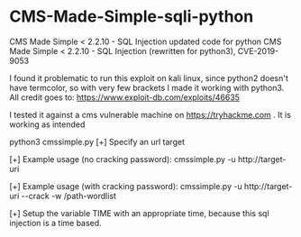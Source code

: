 # CMS-Made-Simple-sqli-python
CMS Made Simple &lt; 2.2.10 - SQL Injection updated code for python
CMS Made Simple < 2.2.10 - SQL Injection (rewritten for python3), CVE-2019-9053

I found it problematic to run this exploit on kali linux, since python2 doesn't have termcolor, so with very few brackets I made it working with python3. All credit goes to: https://www.exploit-db.com/exploits/46635

I tested it against a cms vulnerable machine on https://tryhackme.com . It is working as intended


python3 cmssimple.py
[+] Specify an url target

[+] Example usage (no cracking password): cmssimple.py -u http://target-uri

[+] Example usage (with cracking password): cmssimple.py -u http://target-uri --crack -w /path-wordlist

[+] Setup the variable TIME with an appropriate time, because this sql injection is a time based.




